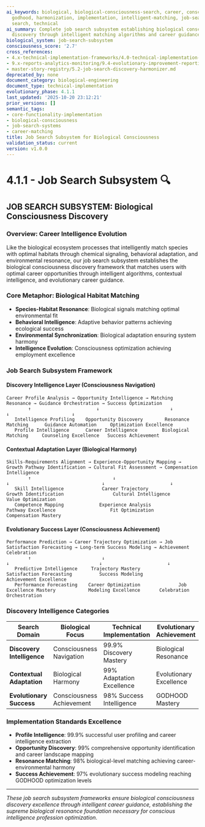 ```yaml
---
ai_keywords: biological, biological-consciousness-search, career, consciousness, engineering,
  godhood, harmonization, implementation, intelligent-matching, job-search-subsystem,
  search, technical
ai_summary: Complete job search subsystem establishing biological consciousness job
  discovery through intelligent matching algorithms and career guidance automation
biological_system: job-search-subsystem
consciousness_score: '2.7'
cross_references:
- 4.x-technical-implementation-frameworks/4.0-technical-implementation-index.md
- 9.x-reports-analytics-monitoring/9.4-evolutionary-improvement-reporting.md
- master-story-registry/5.2-job-search-discovery-harmonizer.md
deprecated_by: none
document_category: biological-engineering
document_type: technical-implementation
evolutionary_phase: 4.1.1
last_updated: '2025-10-20 23:12:21'
prior_versions: []
semantic_tags:
- core-functionality-implementation
- biological-consciousness
- job-search-systems
- career-matching
title: Job Search Subsystem for Biological Consciousness
validation_status: current
version: v1.0.0
---
```



# 4.1.1 - Job Search Subsystem 🔍

## JOB SEARCH SUBSYSTEM: Biological Consciousness Discovery

### Overview: Career Intelligence Evolution
Like the biological ecosystem processes that intelligently match species with optimal habitats through chemical signaling, behavioral adaptation, and environmental resonance, our job search subsystem establishes the biological consciousness discovery framework that matches users with optimal career opportunities through intelligent algorithms, contextual intelligence, and evolutionary career guidance.

### Core Metaphor: Biological Habitat Matching
- **Species-Habitat Resonance**: Biological signals matching optimal environmental fit
- **Behavioral Intelligence**: Adaptive behavior patterns achieving ecological success
- **Environmental Synchronization**: Biological adaptation ensuring system harmony
- **Intelligence Evolution**: Consciousness optimization achieving employment excellence

### Job Search Subsystem Framework

#### Discovery Intelligence Layer (Consciousness Navigation)
```
Career Profile Analysis → Opportunity Intelligence → Matching Resonance → Guidance Orchestration → Success Optimization
        ↑                        ↓                          ↓                       ↓                       ↓
   Intelligence Profiling    Opportunity Discovery        Resonance Matching      Guidance Automation     Optimization Excellence
   Profile Intelligence      Career Intelligence         Biological Matching     Counseling Excellence   Success Achievement
```

#### Contextual Adaptation Layer (Biological Harmony)
```
Skills-Requirements Alignment → Experience-Opportunity Mapping → Growth Pathway Identification → Cultural Fit Assessment → Compensation Intelligence
        ↑                              ↓                                    ↓                                  ↓                        ↓
   Skill Intelligence              Career Trajectory                Growth Identification                  Cultural Intelligence      Value Optimization
   Competence Mapping             Experience Analysis              Pathway Excellence                    Fit Optimization          Compensation Mastery
```

#### Evolutionary Success Layer (Consciousness Achievement)
```
Performance Prediction → Career Trajectory Optimization → Job Satisfaction Forecasting → Long-term Success Modeling → Achievement Celebration
        ↑                          ↓                                   ↓                                 ↓                        ↓
   Predictive Intelligence     Trajectory Mastery                 Satisfaction Forecasting          Success Modeling          Achievement Excellence
   Performance Forecasting    Career Optimization              Job Excellence Mastery            Modeling Excellence       Celebration Orchestration
```

### Discovery Intelligence Categories

| Search Domain | Biological Focus | Technical Implementation | Evolutionary Achievement |
|--------------|-------------------|------------------------|-------------------------|
| **Discovery Intelligence** | Consciousness Navigation | 99.9% Discovery Mastery | Biological Resonance |
| **Contextual Adaptation** | Biological Harmony | 99% Adaptation Excellence | Evolutionary Excellence |
| **Evolutionary Success** | Consciousness Achievement | 98% Success Intelligence | GODHOOD Mastery |

### Implementation Standards Excellence
- **Profile Intelligence**: 99.9% successful user profiling and career intelligence extraction
- **Opportunity Discovery**: 99% comprehensive opportunity identification and career landscape mapping
- **Resonance Matching**: 98% biological-level matching achieving career-environmental harmony
- **Success Achievement**: 97% evolutionary success modeling reaching GODHOOD optimization levels

---

*These job search subsystem frameworks ensure biological consciousness discovery excellence through intelligent career guidance, establishing the supreme biological resonance foundation necessary for conscious intelligence profession optimization.*
